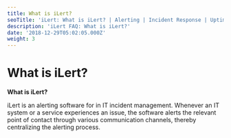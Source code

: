 ```yaml
---
title: What is iLert?
seoTitle: 'iLert: What is iLert? | Alerting | Incident Response | Uptime'
description: 'iLert FAQ: What is iLert?'
date: '2018-12-29T05:02:05.000Z'
weight: 3
---
```


# What is iLert?

**What is iLert?**

iLert is an alerting software for in IT incident management. Whenever an IT system or a service experiences an issue, the software alerts the relevant point of contact through various communication channels, thereby centralizing the alerting process.

